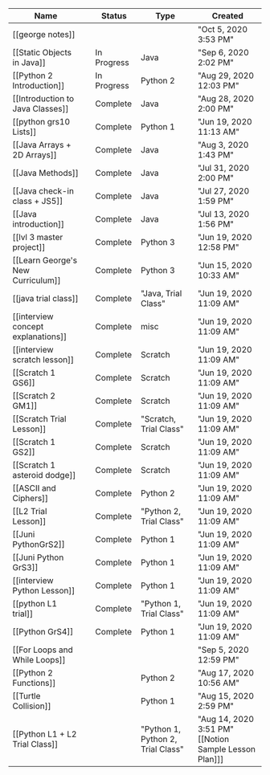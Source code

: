 ﻿|Name||Status|Type|Created|
|-|-|-|-|-|
|[[george notes]]||||"Oct 5, 2020 3:53 PM"
[[Static Objects in Java]]||In Progress|Java|"Sep 6, 2020 2:02 PM"
[[Python 2 Introduction]]||In Progress|Python 2|"Aug 29, 2020 12:03 PM"
[[Introduction to Java Classes]]||Complete|Java|"Aug 28, 2020 2:00 PM"
[[python grs10 Lists]]||Complete|Python 1|"Jun 19, 2020 11:13 AM"
[[Java Arrays + 2D Arrays]]||Complete|Java|"Aug 3, 2020 1:43 PM"
[[Java Methods]]||Complete|Java|"Jul 31, 2020 2:00 PM"
[[Java check-in class + JS5]]||Complete|Java|"Jul 27, 2020 1:59 PM"
[[Java introduction]]||Complete|Java|"Jul 13, 2020 1:56 PM"
[[lvl 3 master project]]||Complete|Python 3|"Jun 19, 2020 12:58 PM"
[[Learn George's New Curriculum]]||Complete|Python 3|"Jun 15, 2020 10:33 AM"
[[java trial class]]||Complete|"Java, Trial Class"|"Jun 19, 2020 11:09 AM"
[[interview concept explanations]]||Complete|misc|"Jun 19, 2020 11:09 AM"
[[interview scratch lesson]]||Complete|Scratch|"Jun 19, 2020 11:09 AM"
[[Scratch 1 GS6]]||Complete|Scratch|"Jun 19, 2020 11:09 AM"
[[Scratch 2 GM1]]||Complete|Scratch|"Jun 19, 2020 11:09 AM"
[[Scratch Trial Lesson]]||Complete|"Scratch, Trial Class"|"Jun 19, 2020 11:09 AM"
[[Scratch 1 GS2]]||Complete|Scratch|"Jun 19, 2020 11:09 AM"
[[Scratch 1 asteroid dodge]]||Complete|Scratch|"Jun 19, 2020 11:09 AM"
[[ASCII and Ciphers]]||Complete|Python 2|"Jun 19, 2020 11:09 AM"
[[L2 Trial Lesson]]||Complete|"Python 2, Trial Class"|"Jun 19, 2020 11:09 AM"
[[Juni PythonGrS2]]||Complete|Python 1|"Jun 19, 2020 11:09 AM"
[[Juni Python GrS3]]||Complete|Python 1|"Jun 19, 2020 11:09 AM"
[[interview Python Lesson]]||Complete|Python 1|"Jun 19, 2020 11:09 AM"
[[python L1 trial]]||Complete|"Python 1, Trial Class"|"Jun 19, 2020 11:09 AM"
[[Python GrS4]]||Complete|Python 1|"Jun 19, 2020 11:09 AM"
[[For Loops and While Loops]]||||"Sep 5, 2020 12:59 PM"
[[Python 2 Functions]]|||Python 2|"Aug 17, 2020 10:56 AM"
[[Turtle Collision]]|||Python 1|"Aug 15, 2020 2:59 PM"
[[Python L1 + L2 Trial Class]]|||"Python 1, Python 2, Trial Class"|"Aug 14, 2020 3:51 PM"[[Notion Sample Lesson Plan]]]||||"Jun 19, 2020 11:08 AM"